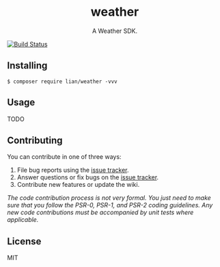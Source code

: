 <h1 align="center"> weather </h1>

<p align="center"> A Weather SDK.</p>

[![Build Status](https://travis-ci.org/m809745357/weather.svg?branch=master)](https://travis-ci.org/m809745357/weather)

## Installing

```shell
$ composer require lian/weather -vvv
```

## Usage

TODO

## Contributing

You can contribute in one of three ways:

1. File bug reports using the [issue tracker](https://github.com/lian/weather/issues).
2. Answer questions or fix bugs on the [issue tracker](https://github.com/lian/weather/issues).
3. Contribute new features or update the wiki.

_The code contribution process is not very formal. You just need to make sure that you follow the PSR-0, PSR-1, and PSR-2 coding guidelines. Any new code contributions must be accompanied by unit tests where applicable._

## License

MIT